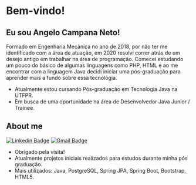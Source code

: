 <!-- <img align="right" width="400" height="400" src=""> -->

# Bem-vindo!

## Eu sou Angelo Campana Neto!

Formado em Engenharia Mecânica no ano de 2018, por não ter me identificado com a área de atuação, em 2020 resolvi correr atrás de um desejo antigo em trabalhar na área de programação. Comecei estudando um pouco do básico de algumas linguagens como PHP, HTML e ao me encontrar com a linguagem Java decidi iniciar uma pós-graduação para aprender mais a fundo sobre essa tecnologia.

- Atualmente estou cursando Pós-graduação em Tecnologia Java na UTFPR.
- Em busca de uma oportunidade na área de Desenvolvedor Java Junior / Trainee.



## About me 
[![Linkedin Badge](https://img.shields.io/badge/-LinkedIn-blue?style=flat-square&logo=Linkedin&logoColor=white&link=https://www.linkedin.com/in/angelocampananeto/)](https://www.linkedin.com/in/angelocampananeto/)
[![Gmail Badge](https://img.shields.io/badge/-Gmail-c14438?style=flat-square&logo=Gmail&logoColor=white&link=mailto:netocampana@gmail.com)](mailto:netocampana@gmail.com)

- Obrigado pela visita! 
- Atualmente projetos iniciais realizados para estudos durante minha pós graduação.
- Mais utilizados: Java, PostgreSQL, Spring JPA, Spring Boot, Bootstrap, HTML5.





<!--
**campanan/campanan** is a ✨ _special_ ✨ repository because its `README.md` (this file) appears on your GitHub profile.
[![Anurag's github stats](https://github-readme-stats.vercel.app/api?username=campanan)](https://github.com/campanan/github-readme-stats)   /// Profile stats 
Here are some ideas to get you started:

- 🔭 I’m currently working on ...
- 🌱 I’m currently learning ...
- 👯 I’m looking to collaborate on ...
- 🤔 I’m looking for help with ...
- 💬 Ask me about ...
- 📫 How to reach me: ...
- 😄 Pronouns: ...
- ⚡ Fun fact: ...
-->
